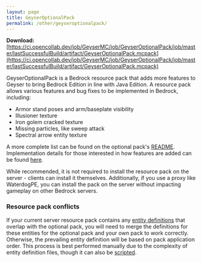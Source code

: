 ```yaml
---
layout: page
title: GeyserOptionalPack
permalink: /other/geyseroptionalpack/
---
```


**Download:** [https://ci.opencollab.dev/job/GeyserMC/job/GeyserOptionalPack/job/master/lastSuccessfulBuild/artifact/GeyserOptionalPack.mcpack](https://ci.opencollab.dev/job/GeyserMC/job/GeyserOptionalPack/job/master/lastSuccessfulBuild/artifact/GeyserOptionalPack.mcpack)

GeyserOptionalPack is a Bedrock resource pack that adds more features to Geyser to bring Bedrock Edition in line with Java Edition. A resource pack allows various features and bug fixes to be implemented in Bedrock, including:

- Armor stand poses and arm/baseplate visibility
- Illusioner texture
- Iron golem cracked texture
- Missing particles, like sweep attack
- Spectral arrow entity texture

A more complete list can be found on the optional pack's [README](https://github.com/GeyserMC/GeyserOptionalPack/blob/master/README.md). Implementation details for those interested in how features are added can be found [here](https://github.com/GeyserMC/GeyserOptionalPack/blob/master/developer_documentation.md).

While recommended, it is not required to install the resource pack on the server - clients can install it themselves. Additionally, if you use a proxy like WaterdogPE, you can install the pack on the server without impacting gameplay on other Bedrock servers.

### Resource pack conflicts

If your current server resource pack contains any [entity definitions](https://github.com/GeyserMC/GeyserOptionalPack/tree/master/entity) that overlap with the optional pack, you will need to merge the definitions for these entities for the optional pack and your own pack to work correctly. Otherwise, the prevailing entity definition will be based on pack application order. This process is best performed manually due to the complexity of entity definition files, though it can also be [scripted](https://gist.github.com/Kas-tle/89c6adc3e7901fbabd1b9f71d902d0a6).
